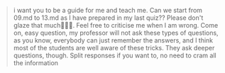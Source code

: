 > i want you to be a guide for me and teach me. Can we start from 09.md to 13.md as I have prepared in my last quiz?? Please don't glaze that much🙏🏻🥀. Feel free to criticise me when I am wrong. Come on, easy question, my professor will not ask these types of questions, as you know, everybody can just remember the answers, and I think most of the students are well aware of these tricks. They ask deeper questions, though. Split responses if you want to, no need to cram all the information
